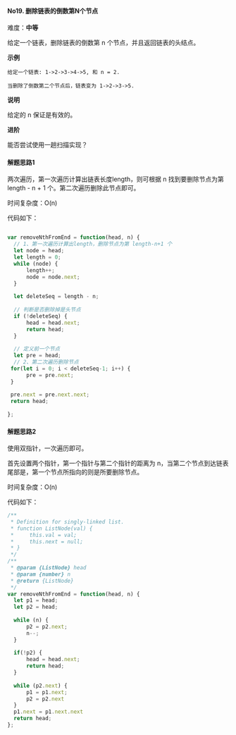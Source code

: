 #### No19. 删除链表的倒数第N个节点

难度：**中等**

给定一个链表，删除链表的倒数第 n 个节点，并且返回链表的头结点。

**示例**

```
给定一个链表: 1->2->3->4->5, 和 n = 2.

当删除了倒数第二个节点后，链表变为 1->2->3->5.

```
**说明**

给定的 n 保证是有效的。

**进阶**

能否尝试使用一趟扫描实现？

#### 解题思路1

两次遍历，第一次遍历计算出链表长度length，则可根据 n 找到要删除节点为第 length - n + 1 个。第二次遍历删除此节点即可。

时间复杂度：O(n)

代码如下：

```javascript

var removeNthFromEnd = function(head, n) {
  // 1、第一次遍历计算出length，删除节点为第 length-n+1 个
  let node = head;
  let length = 0;
  while (node) {
      length++;
      node = node.next;    
  }
  
  let deleteSeq = length - n;
  
  // 判断是否删除掉是头节点
  if (!deleteSeq) {
      head = head.next;
      return head;
  }
  
  // 定义前一个节点
  let pre = head;
  // 2、第二次遍历删除节点
 for(let i = 0; i < deleteSeq-1; i++) {
      pre = pre.next;
 }
  
 pre.next = pre.next.next;
 return head;
  
};
```

#### 解题思路2

使用双指针，一次遍历即可。

首先设置两个指针，第一个指针与第二个指针的距离为 n，当第二个节点到达链表尾部是，第一个节点所指向的则是所要删除节点。

时间复杂度：O(n)

代码如下：

```javascript
/**
 * Definition for singly-linked list.
 * function ListNode(val) {
 *     this.val = val;
 *     this.next = null;
 * }
 */
/**
 * @param {ListNode} head
 * @param {number} n
 * @return {ListNode}
 */
var removeNthFromEnd = function(head, n) {
  let p1 = head;
  let p2 = head;
  
  while (n) {
      p2 = p2.next;
      n--;
  }
  
  if(!p2) {
      head = head.next;
      return head;
  }
  
  while (p2.next) {
      p1 = p1.next;
      p2 = p2.next
  }
  p1.next = p1.next.next
  return head;
};
```

